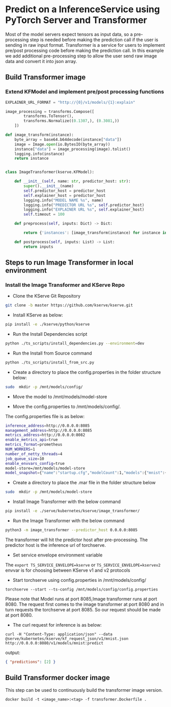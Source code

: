 # Predict on a InferenceService using PyTorch Server and Transformer

Most of the model servers expect tensors as input data, so a pre-processing step is needed before making the prediction call if the user is sending in raw input format. Transformer is a service for users to implement pre/post processing code before making the prediction call. In this example we add additional pre-processing step to allow the user send raw image data and convert it into json array.

## Build Transformer image

### Extend KFModel and implement pre/post processing functions

```python
EXPLAINER_URL_FORMAT = "http://{0}/v1/models/{1}:explain"

image_processing = transforms.Compose([
        transforms.ToTensor(),
        transforms.Normalize((0.1307,), (0.3081,))
    ])

def image_transform(instance):
    byte_array = base64.b64decode(instance["data"])
    image = Image.open(io.BytesIO(byte_array))
    instance["data"] = image_processing(image).tolist()
    logging.info(instance)
    return instance


class ImageTransformer(kserve.KFModel):

    def __init__(self, name: str, predictor_host: str):
        super().__init__(name)
        self.predictor_host = predictor_host
        self.explainer_host = predictor_host
        logging.info("MODEL NAME %s", name)
        logging.info("PREDICTOR URL %s", self.predictor_host)
        logging.info("EXPLAINER URL %s", self.explainer_host)
        self.timeout = 100

    def preprocess(self, inputs: Dict) -> Dict:

        return {'instances': [image_transform(instance) for instance in inputs['instances']]}

    def postprocess(self, inputs: List) -> List:
        return inputs
```

## Steps to run Image Transformer in local environment

### Install the Image Transformer and KServe Repo

- Clone the KServe Git Repository

```bash
git clone -b master https://github.com/kserve/kserve.git
```

- Install KServe as below:

```bash
pip install -e ./kserve/python/kserve
```

- Run the Install Dependencies script

```bash
python ./ts_scripts/install_dependencies.py --environment=dev
```

- Run the Install from Source command

```bash
python ./ts_scripts/install_from_src.py
```

- Create a directory to place the config.properties in the folder structure below:

```bash
sudo  mkdir -p /mnt/models/config/
```

- Move the model to /mnt/models/model-store

- Move the config.properties to /mnt/models/config/.

The config.properties file is as below:

```bash
inference_address=http://0.0.0.0:8085
management_address=http://0.0.0.0:8085
metrics_address=http://0.0.0.0:8082
enable_metrics_api=true
metrics_format=prometheus
NUM_WORKERS=1
number_of_netty_threads=4
job_queue_size=10
enable_envvars_config=true
model-store=/mnt/models/model-store
model_snapshot={"name":"startup.cfg","modelCount":1,"models":{"mnist":{"1.0":{"defaultVersion":true,"marName":"mnist.mar","minWorkers":1,"maxWorkers":5,"batchSize":5,"maxBatchDelay":200,"responseTimeout":60}}}}
```

- Create a directory to place the .mar file in the folder structure below

```bash
sudo  mkdir -p /mnt/models/model-store
```

- Install Image Transformer with the below command

```bash
pip install -e ./serve/kubernetes/kserve/image_transformer/
```

- Run the Image Transformer with the below command

```bash
python3 -m image_transformer --predictor_host 0.0.0.0:8085
```

The transformer will hit the predictor host after pre-processing.
The predictor host is the inference url of torchserve.

- Set service envelope environment variable

The
`export TS_SERVICE_ENVELOPE=kserve` or `TS_SERVICE_ENVELOPE=kservev2` envvar is for choosing between
KServe v1 and v2 protocols

- Start torchserve using config.properties in /mnt/models/config/

```
torchserve --start --ts-config /mnt/models/config/config.properties
```

Please note that Model runs at port 8085,Image transformer runs at port 8080.
The request first comes to the image transformer at port 8080 and in turn requests the torchserve at port 8085. So our request should be made at port 8080.

- The curl request for inference is as below:

```
curl -H "Content-Type: application/json" --data @serve/kubernetes/kserve/kf_request_json/v1/mnist.json http://0.0.0.0:8080/v1/models/mnist:predict
```

output:

```json
{ "predictions": [2] }
```

## Build Transformer docker image

This step can be used to continuously build the transformer image version.

```shell
docker build -t <image_name>:<tag> -f transformer.Dockerfile .
```
